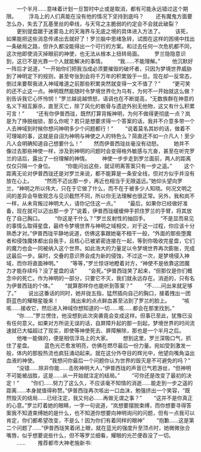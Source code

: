 　　一个半月……意味着计划一旦暂时中止或是取消，都有可能永远错过这个期限。
　　浮岛上的人们真能在没有他的情况下坚持到底吗？
　　还有魔鬼方面要怎么办，失去了瓦基里丝的牵线，与天穹之主脆弱的约定会不会就此破裂？
　　更别提盘踞于迷雾岛上的天海界与无底之境的具体进入方法了。
　　该死，如果能把这些消息传递出去就好了！罗兰脑中思绪急转，试图在这样的困境中找出一条破局之路，但许久都没能得出一个可行的方案。和过去任何一次危机都不同，这次他即使消灭掉眼前的神使，也无法从根本上扭转局面。
　　罗兰隐隐意识到，这已不是光靠一个人就能解决的事情。
　　“我……不能理解。”
　　他沉默好一阵后才说道，“一开始你们把我当成必须要摧毁的破坏者，只因为梦境世界威胁到了神明定下的规则，甚至夸张到会将千万年的积累毁于一旦。现在却一反常态，倒过来要帮我进入神域难道之前那些积累突然就变得一文不值了？”
　　“更可笑的还不止这一点。神明既然能随时令梦境世界化为乌有，为何不一开始就这么做？别告诉我它心怀怜悯！”罗兰越说越愤怒，语调也在不断提高，“无数族群在神意的名义下相互厮杀，直至灭亡，除了风化的骸骨与遗迹外别无他物，这又有什么积累可言！”
　　“还有你伊普西珑，既然打算背叛神明，为何不做得更彻底一点？岚是为了挣脱枷锁，那么你呢？若只是想要求得一个答案的话，我并不介意多带一个人去神域到时候你想问神明多少个问题都行！”
　　“说着莫名其妙的话，做着不可理喻的事，这就是自诩为神明与神使之人的特色么？简直还不如一介凡人！至少凡人会明确知道自己想要什么！”
　　然而伊普西珑丝毫没有动怒。
　　她并不像过去那些神使一样，涉及到神明的问题时会变得格外敏感与亢奋，甚至在听完罗兰的话后，露出了一份理解的神情。
　　神使一步步走到罗兰面前，两人的距离仅仅只隔一个身位。
　　“你能问出这些，就证明离答案只有一步之遥。”
　　这个距离无论对伊普西珑还是对罗兰来说，都不能算是一条安全线，但对方似乎并没有放在心上。
　　“然而不迈出那一步，再近也相当于无限遥远。”她仰头望向罗兰，“神明之所以伟大，只在于它做了什么，而不在于被多少人知晓。何况文明之间的差异会导致观念与见识截然不同，所以你无法理解也很正常。另外，我和岚不一样，从未背叛过神明大人，请你记住这一点。”
　　“最后，如果你已经做好准备，现在就可以迈出那一步了”说着，伊普西珑缓缓伸手抓住罗兰的手臂，将其放在了自己胸口。
　　“你这是干什么？”罗兰反射性的抽回手。
　　“不是显而易见的事情么取得星盘，最终令梦境世界与神明之域相交，对于这一过程，你应该十分熟悉才对。”伊普西珑平静地说道，仿佛这事跟她毫不相干一般，“外面的那些堕魔者和侵蚀魔体都出自我手，且核心已被紧密连接在一起，等到你吸收完星盘，它们的魔力也会一同被纳入这个世界。如此浩大的力量足以令梦境世界再次膨胀，完成这最后一步。届时，交叠的意识界会成为新的侵蚀，不过这一次，是梦境侵入神域，而你将直面神明。”
　　“等等，”罗兰惊讶地瞪着对方，“神使不是依靠这团魔力才能存续吗？没了星盘的话”
　　“会死。”伊普西珑笑了起来，“但那仅是你们概念中的死亡。作为神明的一部分，只要它不灭，我们就永远存在。消逝的，只有名为伊普西珑的个体。”
　　“就算那样你也能听到答案？”
　　“不……问出来就足够了。”
　　说出这番话的同时，她并拢五指，猛然插向自己的胸口，接着拽出一团蔚蓝色的耀眼星璇来！
　　溅出来的点点鲜血甚至沾到了罗兰的脸上。
　　“咳咳……接收它，然后进入神域你想知道的一切……咳……都会在那里找到。”
　　“你……”罗兰愣住，他没想到此次突袭竟会变成这样。但事已至此，犹豫已没有任何意义。如果对方所说无误的话，自屏障升起的那一刻起，梦境世界的时间流速就已大幅超过了现实，即使等神使死去、屏障解除，那也是一个半月之后。
　　他唯一能做的，便是相信浮岛上的大家。
　　想到这里，罗兰深吸口气，抓住了星盘。
　　蓝色光芒愈发明亮，仿佛在燃尽最后一份力量。宛如受到激发一般，体内的那股热流也疯狂涌动起来。就在这分外夺目的辉光中，他望向嘴角溢出血液的神使。
　　“我想问你最后一个问题你认为世界的毁灭是不可避免的吗？”
　　“没错……除非你能……击败神明大人，”伊普西珑的声音已气若游丝，“但神明不可能被战胜，这是……从一开始就注定的结局。”
　　“可你还是改变了最初的决定！”
　　“你们……努力了这么久，不应该毫不知情的消逝……能走到一步之遥的距离……本身就值得称赞。”伊普西珑再次咳出一口血沫，勉强挤出一个笑容，“既然毁灭的结局……已经注定，我又何必……再做无谓之事？”
　　“这并不是你真正的心意。”罗兰盯着她的眼睛，一字一句说道，“岚想要摆脱束缚，而你想要寻得答案我不知道束缚她的是什么，也不知道你想要向神明询问的问题，但有一点我可以肯定，你们都希望改变，不是么！因为你们有着同样的眼神”
　　“抱歉……这是第二个问题了……”伊普西珑笑着闭上眼，就在蓝光的强度升至顶点时，她微微张合嘴唇，似乎想要说些什么，但不等罗兰细看，耀眼的光芒便吞没了一切。
　　……
　　推荐都市大神老施新书: